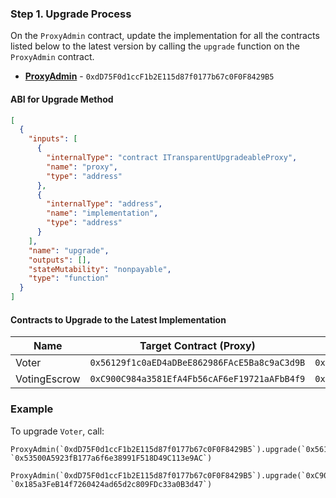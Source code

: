 ### Step 1. Upgrade Process
On the `ProxyAdmin` contract, update the implementation for all the contracts listed below to the latest version by calling the `upgrade` function on the `ProxyAdmin` contract.

- **[ProxyAdmin](https://blastscan.io/address/0xdD75F0d1ccF1b2E115d87f0177b67c0F0F8429B5)** - `0xdD75F0d1ccF1b2E115d87f0177b67c0F0F8429B5`

#### ABI for Upgrade Method
```json
[
  {
    "inputs": [
      {
        "internalType": "contract ITransparentUpgradeableProxy",
        "name": "proxy",
        "type": "address"
      },
      {
        "internalType": "address",
        "name": "implementation",
        "type": "address"
      }
    ],
    "name": "upgrade",
    "outputs": [],
    "stateMutability": "nonpayable",
    "type": "function"
  }
]
```

#### Contracts to Upgrade to the Latest Implementation

| Name                        | Target Contract (Proxy)                    | New Implementation                      |
|-----------------------------|--------------------------------------------|-----------------------------------------|
| Voter      | `0x56129f1c0aED4aDBeE862986FAcE5Ba8c9aC3d9B` | `0x53500A5923fB177a6f6e38991F518D49C113e9AC` |
| VotingEscrow      | `0xC900C984a3581EfA4Fb56cAF6eF19721aAFbB4f9` | `0x185a3FeB14f7260424ad65d2c809FDc33a0B3d47` |

### Example
To upgrade `Voter`, call:
```solidity
ProxyAdmin(`0xdD75F0d1ccF1b2E115d87f0177b67c0F0F8429B5`).upgrade(`0x56129f1c0aED4aDBeE862986FAcE5Ba8c9aC3d9B`, `0x53500A5923fB177a6f6e38991F518D49C113e9AC`)

ProxyAdmin(`0xdD75F0d1ccF1b2E115d87f0177b67c0F0F8429B5`).upgrade(`0xC900C984a3581EfA4Fb56cAF6eF19721aAFbB4f9`, `0x185a3FeB14f7260424ad65d2c809FDc33a0B3d47`)
```

